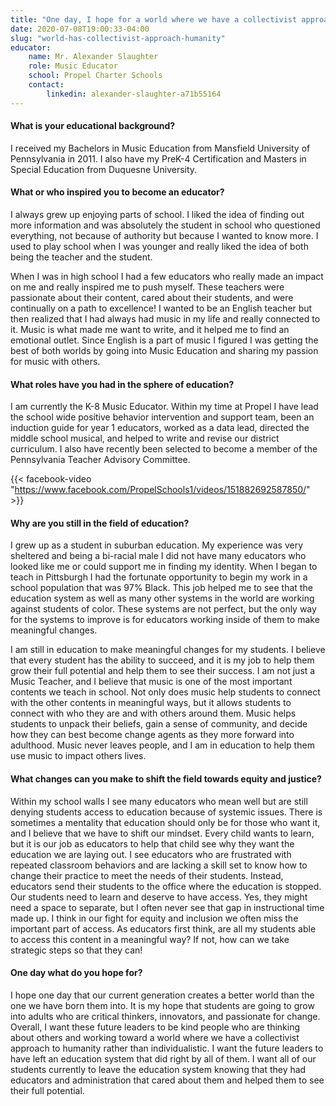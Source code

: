 ```yaml
---
title: "One day, I hope for a world where we have a collectivist approach to humanity rather than individualistic"
date: 2020-07-08T19:00:33-04:00
slug: "world-has-collectivist-approach-humanity"
educator:
    name: Mr. Alexander Slaughter
    role: Music Educator
    school: Propel Charter Schools
    contact:
        linkedin: alexander-slaughter-a71b55164
---
```


#### What is your educational background?

I received my Bachelors in Music Education from Mansfield University of Pennsylvania in 2011. I also have my PreK-4 Certification and Masters in Special Education from Duquesne University.

#### What or who inspired you to become an educator?

I always grew up enjoying parts of school. I liked the idea of finding out more information and was absolutely the student in school who questioned everything, not because of authority but because I wanted to know more. I used to play school when I was younger and really liked the idea of both being the teacher and the student.

When I was in high school I had a few educators who really made an impact on me and really inspired me to push myself. These teachers were passionate about their content, cared about their students, and were continually on a path to excellence! I wanted to be an English teacher but then realized that I had always had music in my life and really connected to it. Music is what made me want to write, and it helped me to find an emotional outlet. Since English is a part of music I figured I was getting the best of both worlds by going into Music Education and sharing my passion for music with others.

#### What roles have you had in the sphere of education?

I am currently the K-8 Music Educator. Within my time at Propel I have lead the school wide positive behavior intervention and support team, been an induction guide for year 1 educators, worked as a data lead, directed the middle school musical, and helped to write and revise our district curriculum. I also have recently been selected to become a member of the Pennsylvania Teacher Advisory Committee.

{{< facebook-video "https://www.facebook.com/PropelSchools1/videos/151882692587850/" >}}

#### Why are you still in the field of education?

I grew up as a student in suburban education. My experience was very sheltered and being a bi-racial male I did not have many educators who looked like me or could support me in finding my identity. When I began to teach in Pittsburgh I had the fortunate opportunity to begin my work in a school population that was 97% Black. This job helped me to see that the education system as well as many other systems in the world are working against students of color. These systems are not perfect, but the only way for the systems to improve is for educators working inside of them to make meaningful changes.

I am still in education to make meaningful changes for my students. I believe that every student has the ability to succeed, and it is my job to help them grow their full potential and help them to see their success. I am not just a Music Teacher, and I believe that music is one of the most important contents we teach in school. Not only does music help students to connect with the other contents in meaningful ways, but it allows students to connect with who they are and with others around them. Music helps students to unpack their beliefs, gain a sense of community, and decide how they can best become change agents as they more forward into adulthood. Music never leaves people, and I am in education to help them use music to impact others lives.

#### What changes can you make to shift the field towards equity and justice?

Within my school walls I see many educators who mean well but are still denying students access to education because of systemic issues. There is sometimes a mentality that education should only be for those who want it, and I believe that we have to shift our mindset. Every child wants to learn, but it is our job as educators to help that child see why they want the education we are laying out. I see educators who are frustrated with repeated classroom behaviors and are lacking a skill set to know how to change their practice to meet the needs of their students. Instead, educators send their students to the office where the education is stopped. Our students need to learn and deserve to have access. Yes, they might need a space to separate, but I often never see that gap in instructional time made up. I think in our fight for equity and inclusion we often miss the important part of access. As educators first think, are all my students able to access this content in a meaningful way? If not, how can we take strategic steps so that they can!

#### One day what do you hope for?

I hope one day that our current generation creates a better world than the one we have born them into. It is my hope that students are going to grow into adults who are critical thinkers, innovators, and passionate for change. Overall, I want these future leaders to be kind people who are thinking about others and working toward a world where we have a collectivist approach to humanity rather than individualistic. I want the future leaders to have left an education system that did right by all of them. I want all of our students currently to leave the education system knowing that they had educators and administration that cared about them and helped them to see their full potential.
